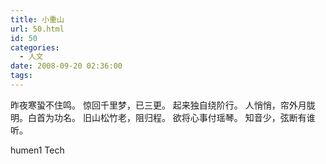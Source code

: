 ```yaml
---
title: 小重山
url: 50.html
id: 50
categories:
  - 人文
date: 2008-09-20 02:36:00
tags:
---
```


昨夜寒蛩不住鸣。 惊回千里梦，已三更。 起来独自绕阶行。 人悄悄，帘外月胧明。白首为功名。 旧山松竹老，阻归程。 欲将心事付瑶琴。 知音少，弦断有谁听。

humen1 Tech